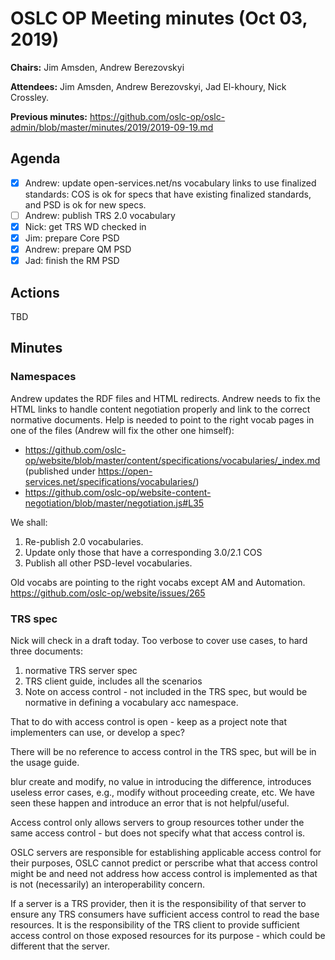 # OSLC OP Meeting minutes (Oct 03, 2019)

**Chairs:** Jim Amsden, Andrew Berezovskyi

**Attendees:** Jim Amsden, Andrew Berezovskyi, Jad El-khoury, Nick Crossley.

**Previous minutes:** https://github.com/oslc-op/oslc-admin/blob/master/minutes/2019/2019-09-19.md

## Agenda


- [x] Andrew: update open-services.net/ns vocabulary links to use finalized standards: COS is ok for specs that have existing finalized standards, and PSD is ok for new specs. 
- [ ] Andrew: publish TRS 2.0 vocabulary
- [x] Nick: get TRS WD checked in
- [x] Jim: prepare Core PSD
- [x] Andrew: prepare QM PSD
- [x] Jad: finish the RM PSD

## Actions

TBD

## Minutes

### Namespaces


Andrew updates the RDF files and HTML redirects. Andrew needs to fix the HTML links to handle content negotiation properly and link to the correct normative documents. Help is needed to point to the right vocab pages in one of the files (Andrew will fix the other one himself):

- https://github.com/oslc-op/website/blob/master/content/specifications/vocabularies/_index.md (published under https://open-services.net/specifications/vocabularies/)
- https://github.com/oslc-op/website-content-negotiation/blob/master/negotiation.js#L35

We shall:

1. Re-publish 2.0 vocabularies.
2. Update only those that have a corresponding 3.0/2.1 COS
3. Publish all other PSD-level vocabularies.

Old vocabs are pointing to the right vocabs except AM and Automation. https://github.com/oslc-op/website/issues/265

### TRS spec
Nick will check in a draft today. 
Too verbose to cover use cases, to hard
three documents:
1. normative TRS server spec
2. TRS client guide, includes all the scenarios
3. Note on access control - not included in the TRS spec, but would be normative in defining a vocabulary acc namespace.

That to do with access control is open - keep as a project note that implementers can use, or develop a spec?

There will be no reference to access control in the TRS spec, but will be in the usage guide.

blur create and modify, no value in introducing the difference, introduces useless error cases, e.g., modify without proceeding create, etc. We have seen these happen and introduce an error that is not helpful/useful. 

Access control only allows servers to group resources tother under the same access control - but does not specify what that access control is. 

OSLC servers are responsible for establishing applicable access control for their purposes, OSLC cannot predict or perscribe what that access control might be and need not address how access control is implemented as that is not (necessarily) an interoperability concern. 

If a server is a TRS provider, then it is the responsibility of that server to ensure any TRS consumers have sufficient access control to read the base resources. It is the responsibility of the TRS client to provide sufficient access control on those exposed resources for its purpose - which could be different that the server.

